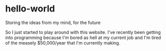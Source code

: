 # hello-world
Storing the ideas from my mind, for the future


So I just started to play around with this website. I've recently been getting into programming because I'm bored as hell at my current job and I'm tired of the measely $50,000/year that I'm currently making.
